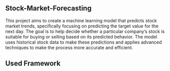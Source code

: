 ## Stock-Market-Forecasting
This project aims to create a machine learning model that predicts stock market trends, specifically focusing on predicting the target value for the next day. The goal is to help decide whether a particular company’s stock is suitable for buying or selling based on its predicted behavior. The model uses historical stock data to make these predictions and applies advanced techniques to make the process more accurate and efficient.

## Used Framework
